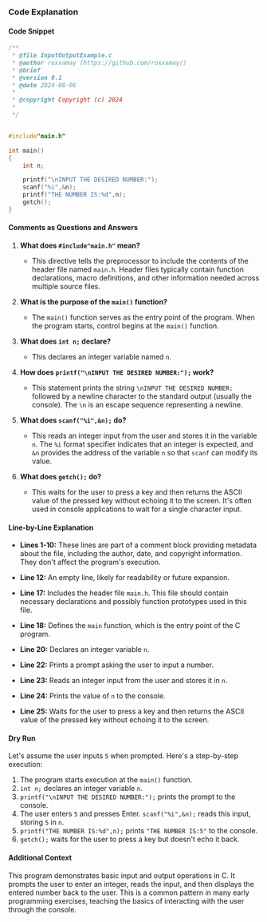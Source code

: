 ### Code Explanation

#### Code Snippet

```c
/**
 * @file InputOutputExample.c
 * @author roxxamay (https://github.com/roxxamay/)
 * @brief
 * @version 0.1
 * @date 2024-08-06
 *
 * @copyright Copyright (c) 2024
 *
 */


#include"main.h"

int main()
{
    int n;

    printf("\nINPUT THE DESIRED NUMBER:");
    scanf("%i",&n);
    printf("THE NUMBER IS:%d",n);
    getch();
}
```

#### Comments as Questions and Answers

1. **What does `#include"main.h"` mean?**

   -  This directive tells the preprocessor to include the contents of the header file named `main.h`. Header files typically contain function declarations, macro definitions, and other information needed across multiple source files.

2. **What is the purpose of the `main()` function?**

   -  The `main()` function serves as the entry point of the program. When the program starts, control begins at the `main()` function.

3. **What does `int n;` declare?**

   -  This declares an integer variable named `n`.

4. **How does `printf("\nINPUT THE DESIRED NUMBER:");` work?**

   -  This statement prints the string `\nINPUT THE DESIRED NUMBER:` followed by a newline character to the standard output (usually the console). The `\n` is an escape sequence representing a newline.

5. **What does `scanf("%i",&n);` do?**

   -  This reads an integer input from the user and stores it in the variable `n`. The `%i` format specifier indicates that an integer is expected, and `&n` provides the address of the variable `n` so that `scanf` can modify its value.

6. **What does `getch();` do?**
   -  This waits for the user to press a key and then returns the ASCII value of the pressed key without echoing it to the screen. It's often used in console applications to wait for a single character input.

#### Line-by-Line Explanation

-  **Lines 1-10:** These lines are part of a comment block providing metadata about the file, including the author, date, and copyright information. They don't affect the program's execution.

-  **Line 12:** An empty line, likely for readability or future expansion.

-  **Line 17:** Includes the header file `main.h`. This file should contain necessary declarations and possibly function prototypes used in this file.

-  **Line 18:** Defines the `main` function, which is the entry point of the C program.

-  **Line 20:** Declares an integer variable `n`.

-  **Line 22:** Prints a prompt asking the user to input a number.

-  **Line 23:** Reads an integer input from the user and stores it in `n`.

-  **Line 24:** Prints the value of `n` to the console.

-  **Line 25:** Waits for the user to press a key and then returns the ASCII value of the pressed key without echoing it to the screen.

#### Dry Run

Let's assume the user inputs `5` when prompted. Here's a step-by-step execution:

1. The program starts execution at the `main()` function.
2. `int n;` declares an integer variable `n`.
3. `printf("\nINPUT THE DESIRED NUMBER:");` prints the prompt to the console.
4. The user enters `5` and presses Enter. `scanf("%i",&n);` reads this input, storing `5` in `n`.
5. `printf("THE NUMBER IS:%d",n);` prints `"THE NUMBER IS:5"` to the console.
6. `getch();` waits for the user to press a key but doesn't echo it back.

#### Additional Context

This program demonstrates basic input and output operations in C. It prompts the user to enter an integer, reads the input, and then displays the entered number back to the user. This is a common pattern in many early programming exercises, teaching the basics of interacting with the user through the console.
